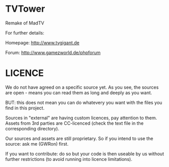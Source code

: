 TVTower
=======

Remake of MadTV

For further details:

Homepage: http://www.tvgigant.de

Forum: http://www.gamezworld.de/phpforum



LICENCE
=======

We do not have agreed on a specific source yet.
As you see, the sources are open - means you can
read them as long and deeply as you want.

BUT: this does not mean you can do whatevery you
want with the files you find in this project.

Sources in "external" are having custom licences,
pay attention to them.
Assets from 3rd parties are CC-licenced (check the
text file in the corresponding directory).

Our sources and assets are still proprietary. So
if you intend to use the source: ask me (GWRon)
first.

If you want to contribute: do so but your code is
then useable by us without further restrictions (to
avoid running into licence limitations).

